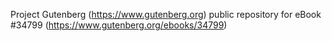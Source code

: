 Project Gutenberg (https://www.gutenberg.org) public repository for eBook #34799 (https://www.gutenberg.org/ebooks/34799)
